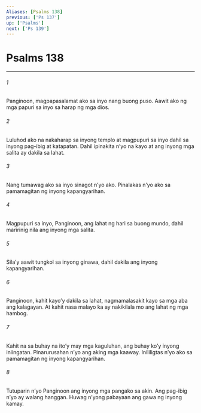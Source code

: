 ```yaml
---
Aliases: [Psalms 138]
previous: ['Ps 137']
up: ['Psalms']
next: ['Ps 139']
---
```

# Psalms 138

***

###### 1
Panginoon, magpapasalamat ako sa inyo nang buong puso. Aawit ako ng mga papuri sa inyo sa harap ng mga dios. 

###### 2
Luluhod ako na nakaharap sa inyong templo at magpupuri sa inyo dahil sa inyong pag-ibig at katapatan. Dahil ipinakita nʼyo na kayo at ang inyong mga salita ay dakila sa lahat. 

###### 3
Nang tumawag ako sa inyo sinagot nʼyo ako. Pinalakas nʼyo ako sa pamamagitan ng inyong kapangyarihan. 

###### 4
Magpupuri sa inyo, Panginoon, ang lahat ng hari sa buong mundo, dahil maririnig nila ang inyong mga salita. 

###### 5
Silaʼy aawit tungkol sa inyong ginawa, dahil dakila ang inyong kapangyarihan. 

###### 6
Panginoon, kahit kayoʼy dakila sa lahat, nagmamalasakit kayo sa mga aba ang kalagayan. At kahit nasa malayo ka ay nakikilala mo ang lahat ng mga hambog. 

###### 7
Kahit na sa buhay na itoʼy may mga kaguluhan, ang buhay koʼy inyong iniingatan. Pinarurusahan nʼyo ang aking mga kaaway. Inililigtas nʼyo ako sa pamamagitan ng inyong kapangyarihan. 

###### 8
Tutuparin nʼyo Panginoon ang inyong mga pangako sa akin. Ang pag-ibig nʼyo ay walang hanggan. Huwag nʼyong pabayaan ang gawa ng inyong kamay.
